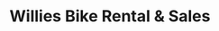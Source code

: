 ---
title: "Willies Bike Rental & Sales"
url: /upper-tantallon/willies-bike-rental-and-sales-st-margarets-bay-road/
shop: bicycle
---